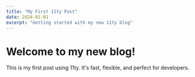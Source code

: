 ```yaml
---
title: "My First 11ty Post"
date: 2024-01-01
excerpt: "Getting started with my new 11ty blog"
---
```


# Welcome to my new blog!

This is my first post using 11ty. It's fast, flexible, and perfect for developers.